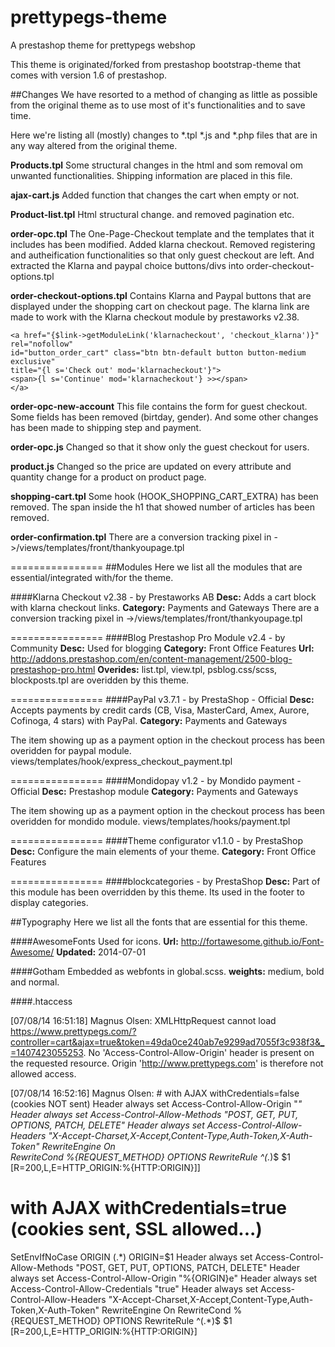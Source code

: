 prettypegs-theme
================
A prestashop theme for prettypegs webshop

This theme is originated/forked from prestashop bootstrap-theme that comes with version 1.6 of prestashop.


##Changes
We have resorted to a method of changing as little as possible from the original theme as to use most of it's functionalities and to save time.

Here we're listing all (mostly) changes to *.tpl *.js and *.php files that are in any way altered from the original theme.

**Products.tpl**
Some structural changes in the html and som removal om unwanted functionalities. Shipping information are placed in this file.

**ajax-cart.js**
Added function that changes the cart when empty or not.

**Product-list.tpl**
Html structural change. and removed pagination etc.

**order-opc.tpl**
The One-Page-Checkout template and the templates that it includes has been modified. Added klarna checkout. Removed registering and autheification functionalities so that only guest checkout are left. And extracted the Klarna and paypal choice buttons/divs into order-checkout-options.tpl

**order-checkout-options.tpl**
Contains Klarna and Paypal buttons that are displayed under the shopping cart on checkout page. The klarna link are made to work with the Klarna checkout module by prestaworks v2.38.
```
<a href="{$link->getModuleLink('klarnacheckout', 'checkout_klarna')}" rel="nofollow"
id="button_order_cart" class="btn btn-default button button-medium exclusive"
title="{l s='Check out' mod='klarnacheckout'}">
<span>{l s='Continue' mod='klarnacheckout'} >></span>
</a>
```

**order-opc-new-account**
This file contains the form for guest checkout. Some fields has been removed (birtday, gender). And some other changes has been made to shipping step and payment.

**order-opc.js**
Changed so that it show only the guest checkout for users.

**product.js**
Changed so the price are updated on every attribute and quantity change for a product on product page. 

**shopping-cart.tpl**
Some hook (HOOK_SHOPPING_CART_EXTRA) has been removed. The span inside the h1 that showed number of articles has been removed.

**order-confirmation.tpl**
There are a conversion tracking pixel in ->/views/templates/front/thankyoupage.tpl


================
##Modules
Here we list all the modules that are essential/integrated with/for the theme.

####Klarna Checkout v2.38 - by Prestaworks AB
**Desc:** Adds a cart block with klarna checkout links. **Category:** Payments and Gateways
There are a conversion tracking pixel in ->/views/templates/front/thankyoupage.tpl

================
####Blog Prestashop Pro Module v2.4 - by Community
**Desc:** Used for blogging  **Category:** Front Office Features
**Url:** http://addons.prestashop.com/en/content-management/2500-blog-prestashop-pro.html
**Overides:** list.tpl, view.tpl, psblog.css/scss, blockposts.tpl are overidden by this theme. 

================
####PayPal v3.7.1 - by PrestaShop -  Official
**Desc:** Accepts payments by credit cards (CB, Visa, MasterCard, Amex, Aurore, Cofinoga, 4 stars) with PayPal. **Category:** Payments and Gateways

The item showing up as a payment option in the checkout process has been overidden for paypal module.
views/templates/hook/express_checkout_payment.tpl


================
####Mondidopay v1.2 - by Mondido payment -  Official
**Desc:** Prestashop module
**Category:** Payments and Gateways

The item showing up as a payment option in the checkout process has been overidden for mondido module.
views/templates/hooks/payment.tpl


================
####Theme configurator v1.1.0 - by PrestaShop
**Desc:** Configure the main elements of your theme. **Category:** Front Office Features


================
####blockcategories  - by PrestaShop
**Desc:** Part of this module has been overridden by this theme. Its used in the footer to display categories. 


##Typography
Here we list all the fonts that are essential for this theme. 

####AwesomeFonts 
Used for icons. 
**Url:** http://fortawesome.github.io/Font-Awesome/
**Updated:** 2014-07-01 

####Gotham
Embedded as webfonts in global.scss.
**weights:** medium, bold and normal. 



####.htaccess


[07/08/14 16:51:18] Magnus Olsen: XMLHttpRequest cannot load https://www.prettypegs.com/?controller=cart&ajax=true&token=49da0ce240ab7e9299ad7055f3c938f3&_=1407423055253. No 'Access-Control-Allow-Origin' header is present on the requested resource. Origin 'http://www.prettypegs.com' is therefore not allowed access.


[07/08/14 16:52:16] Magnus Olsen: # with AJAX withCredentials=false (cookies NOT sent)
Header always set Access-Control-Allow-Origin "*"                   
Header always set Access-Control-Allow-Methods "POST, GET, PUT, OPTIONS, PATCH, DELETE" 
Header always set Access-Control-Allow-Headers "X-Accept-Charset,X-Accept,Content-Type,Auth-Token,X-Auth-Token"
RewriteEngine On                  
RewriteCond %{REQUEST_METHOD} OPTIONS 
RewriteRule ^(.*)$ $1 [R=200,L,E=HTTP_ORIGIN:%{HTTP:ORIGIN}]]

# with AJAX withCredentials=true (cookies sent, SSL allowed...)
SetEnvIfNoCase ORIGIN (.*) ORIGIN=$1
Header always set Access-Control-Allow-Methods "POST, GET, PUT, OPTIONS, PATCH, DELETE" 
Header always set Access-Control-Allow-Origin "%{ORIGIN}e"
Header always set Access-Control-Allow-Credentials "true"
Header always set Access-Control-Allow-Headers "X-Accept-Charset,X-Accept,Content-Type,Auth-Token,X-Auth-Token"
RewriteEngine On
RewriteCond %{REQUEST_METHOD} OPTIONS
RewriteRule ^(.*)$ $1 [R=200,L,E=HTTP_ORIGIN:%{HTTP:ORIGIN}]

